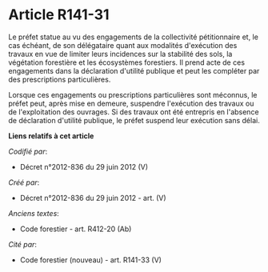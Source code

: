 # Article R141-31

Le préfet statue au vu des engagements de la collectivité pétitionnaire et, le cas échéant, de son délégataire quant aux
modalités d'exécution des travaux en vue de limiter leurs incidences sur la stabilité des sols, la végétation forestière et
les écosystèmes forestiers. Il prend acte de ces engagements dans la déclaration d'utilité publique et peut les compléter par
des prescriptions particulières.

Lorsque ces engagements ou prescriptions particulières sont méconnus, le préfet peut, après mise en demeure, suspendre
l'exécution des travaux ou de l'exploitation des ouvrages. Si des travaux ont été entrepris en l'absence de déclaration
d'utilité publique, le préfet suspend leur exécution sans délai.

**Liens relatifs à cet article**

_Codifié par_:

  - Décret n°2012-836 du 29 juin 2012 (V)

_Créé par_:

  - Décret n°2012-836 du 29 juin 2012 - art. (V)

_Anciens textes_:

  - Code forestier - art. R412-20 (Ab)

_Cité par_:

  - Code forestier (nouveau) - art. R141-33 (V)

